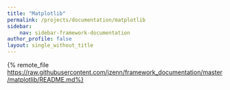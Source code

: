 ```yaml
---
title: "Matplotlib"
permalink: /projects/documentation/matplotlib
sidebar: 
    nav: sidebar-framework-documentation
author_profile: false
layout: single_without_title
---
```


{% remote_file https://raw.githubusercontent.com/jzenn/framework_documentation/master/matplotlib/README.md%}